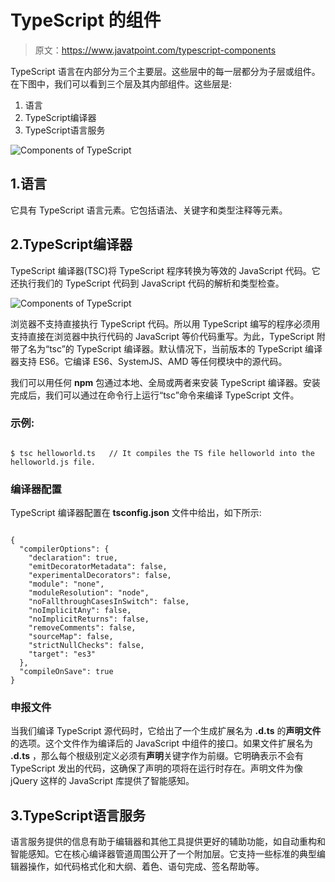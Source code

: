 # TypeScript 的组件

> 原文：<https://www.javatpoint.com/typescript-components>

TypeScript 语言在内部分为三个主要层。这些层中的每一层都分为子层或组件。在下图中，我们可以看到三个层及其内部组件。这些层是:

1.  语言
2.  TypeScript编译器
3.  TypeScript语言服务

![Components of TypeScript](img/70c2f2f74ffa77f0e0f997476877a1fe.png)

## 1.语言

它具有 TypeScript 语言元素。它包括语法、关键字和类型注释等元素。

## 2.TypeScript编译器

TypeScript 编译器(TSC)将 TypeScript 程序转换为等效的 JavaScript 代码。它还执行我们的 TypeScript 代码到 JavaScript 代码的解析和类型检查。

![Components of TypeScript](img/c4a6b87b51afebec257c59ecea579883.png)

浏览器不支持直接执行 TypeScript 代码。所以用 TypeScript 编写的程序必须用支持直接在浏览器中执行代码的 JavaScript 等价代码重写。为此，TypeScript 附带了名为“tsc”的 TypeScript 编译器。默认情况下，当前版本的 TypeScript 编译器支持 ES6。它编译 ES6、SystemJS、AMD 等任何模块中的源代码。

我们可以用任何 **npm** 包通过本地、全局或两者来安装 TypeScript 编译器。安装完成后，我们可以通过在命令行上运行“tsc”命令来编译 TypeScript 文件。

### 示例:

```

$ tsc helloworld.ts   // It compiles the TS file helloworld into the helloworld.js file.

```

### 编译器配置

TypeScript 编译器配置在 **tsconfig.json** 文件中给出，如下所示:

```

{
  "compilerOptions": {
    "declaration": true,
    "emitDecoratorMetadata": false,
    "experimentalDecorators": false,
    "module": "none",
    "moduleResolution": "node",
    "noFallthroughCasesInSwitch": false,
    "noImplicitAny": false,
    "noImplicitReturns": false,
    "removeComments": false,
    "sourceMap": false,
    "strictNullChecks": false,
    "target": "es3"
  },
  "compileOnSave": true
}

```

### 申报文件

当我们编译 TypeScript 源代码时，它给出了一个生成扩展名为 **.d.ts** 的**声明文件**的选项。这个文件作为编译后的 JavaScript 中组件的接口。如果文件扩展名为 **.d.ts** ，那么每个根级别定义必须有**声明**关键字作为前缀。它明确表示不会有 TypeScript 发出的代码，这确保了声明的项将在运行时存在。声明文件为像 jQuery 这样的 JavaScript 库提供了智能感知。

## 3.TypeScript语言服务

语言服务提供的信息有助于编辑器和其他工具提供更好的辅助功能，如自动重构和智能感知。它在核心编译器管道周围公开了一个附加层。它支持一些标准的典型编辑器操作，如代码格式化和大纲、着色、语句完成、签名帮助等。